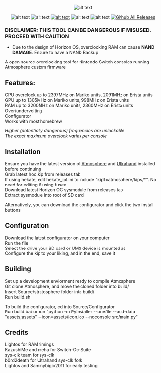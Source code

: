 <div align="center">


![alt text](assets/logo.png "logo")


![alt text](https://img.shields.io/badge/GPL--2.0-red?style=for-the-badge "logo") ![alt text](https://img.shields.io/badge/Nintendo_Switch-E60012?style=for-the-badge&logo=nintendo-switch&logoColor=white "logo") [![alt text](https://img.shields.io/badge/Discord-5865F2?style=for-the-badge&logo=discord&logoColor=white)](https://discord.com/invite/S3eX47dHsB)  ![alt text](https://img.shields.io/badge/VSCode-0078D4?style=for-the-badge&logo=visual%20studio%20code&logoColor=white) ![alt text](https://img.shields.io/badge/C%2B%2B-00599C?style=for-the-badge&logo=c%2B%2B&logoColor=white) [![Github All Releases](https://img.shields.io/github/downloads/souldbminersmwc/Horizon-OC/total.svg)]()

</div>

### DISCLAIMER: THIS TOOL CAN BE DANGEROUS IF MISUSED. PROCEED WITH CAUTION
* Due to the design of Horizon OS, overclocking RAM can cause **NAND DAMAGE**. Ensure to have a NAND Backup<br>

A open source overclocking tool for Nintendo Switch consoles running Atmosphere custom firmware<br>


## Features:
CPU overclock up to 2397MHz on Mariko units, 2091MHz on Erista units<br>
GPU up to 1305MHz on Mariko units, 998MHz on Erista units<br>
RAM up to 3200MHz on Mariko units, 2360MHz on Erista units<br>
Over/undervolting<br>
Configurator<br>
Works with most homebrew<br>

*Higher (potentially dangerous) frequencies are unlockable*<br>
*The exact maximum overclock varies per console*<br>
## Installation
Ensure you have the latest version of [Atmosphere](https://github.com/Atmosphere-NX/Atmosphere) and [Ultrahand](https://github.com/ppkantorski/Ultrahand-Overlay) installed before continuing<br>
Grab latest hoc.kip from releases tab<br>
If using hekate, edit hekate_ipl.ini to include "kip1=atmosphere/kips/*". No need for editing if using fusee<br>
Download latest Horizon OC sysmodule from releases tab<br>
Extract sysmodule into root of SD card<br>

Alternatively, you can download the configurator and click the two install buttons<br>


## Configuration
Download the latest configurator on your computer<br>
Run the file<br>
Select the drive your SD card or UMS device is mounted as<br>
Configure the kip to your liking, and in the end, save it<br>

## Building
Set up a development enviorment ready to compile Atmosphere<br>
Git clone Atmosphere, and move the cloned folder into build/<br>
Insert Source/stratosphere folder into build/<br>
Run build.sh

To build the configurator, cd into Source/Configurator<br>
Run build.bat or  run "python -m PyInstaller --onefile --add-data "assets;assets" --icon=assets/icon.ico --noconsole src/main.py"<br>


## Credits
Lightos for RAM timings<br>
KazushiMe and meha for Switch-Oc-Suite<br>
sys-clk team for sys-clk<br>
b0rd2death for Ultrahand sys-clk fork<br>
Lightos and Sammybigio2011 for early testing<br>
